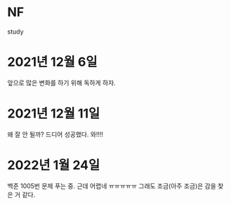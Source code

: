 # NF
study

# 2021년 12월 6일
앞으로 많은 변화를 하기 위해 독하게 하자.

# 2021년 12월 11일
왜 잘 안 될까?
드디어 성공했다. 와!!!!

# 2022년 1월 24일
백준 1005번 문제 푸는 중.
근데 어렵네  ㅠㅠㅠㅠㅠ
그래도 조금(아주 조금)은 감을 찾은 거 같다.
